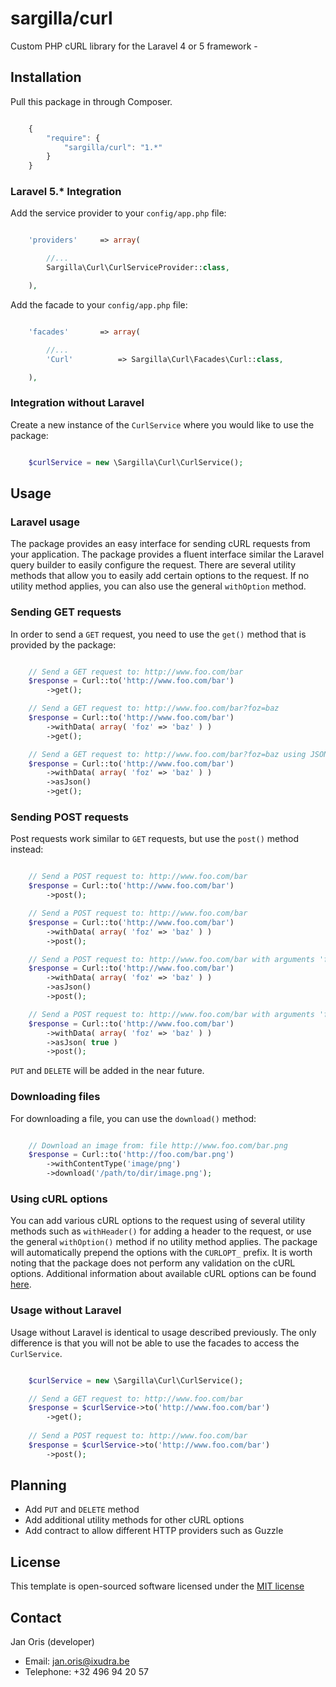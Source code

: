 sargilla/curl
================

Custom PHP cURL library for the Laravel 4 or 5 framework - 

## Installation

Pull this package in through Composer.

```js

    {
        "require": {
            "sargilla/curl": "1.*"
        }
    }

```


### Laravel 5.* Integration

Add the service provider to your `config/app.php` file:

```php

    'providers'     => array(

        //...
        Sargilla\Curl\CurlServiceProvider::class,

    ),

```

Add the facade to your `config/app.php` file:

```php

    'facades'       => array(

        //...
        'Curl'          => Sargilla\Curl\Facades\Curl::class,

    ),

```


### Integration without Laravel

Create a new instance of the `CurlService` where you would like to use the package:

```php

    $curlService = new \Sargilla\Curl\CurlService();

```




## Usage

### Laravel usage

The package provides an easy interface for sending cURL requests from your application. The package provides a fluent 
interface similar the Laravel query builder to easily configure the request. There are several utility methods that allow
you to easily add certain options to the request. If no utility method applies, you can also use the general `withOption`
method.

### Sending GET requests

In order to send a `GET` request, you need to use the `get()` method that is provided by the package:

```php

    // Send a GET request to: http://www.foo.com/bar
    $response = Curl::to('http://www.foo.com/bar')
        ->get();

    // Send a GET request to: http://www.foo.com/bar?foz=baz
    $response = Curl::to('http://www.foo.com/bar')
        ->withData( array( 'foz' => 'baz' ) )
        ->get();

    // Send a GET request to: http://www.foo.com/bar?foz=baz using JSON
    $response = Curl::to('http://www.foo.com/bar')
        ->withData( array( 'foz' => 'baz' ) )
        ->asJson()
        ->get();

```


### Sending POST requests

Post requests work similar to `GET` requests, but use the `post()` method instead:

```php

    // Send a POST request to: http://www.foo.com/bar
    $response = Curl::to('http://www.foo.com/bar')
        ->post();

    // Send a POST request to: http://www.foo.com/bar
    $response = Curl::to('http://www.foo.com/bar')
        ->withData( array( 'foz' => 'baz' ) )
        ->post();

    // Send a POST request to: http://www.foo.com/bar with arguments 'foz' = 'baz' using JSON
    $response = Curl::to('http://www.foo.com/bar')
        ->withData( array( 'foz' => 'baz' ) )
        ->asJson()
        ->post();

    // Send a POST request to: http://www.foo.com/bar with arguments 'foz' = 'baz' using JSON and return as associative array
    $response = Curl::to('http://www.foo.com/bar')
        ->withData( array( 'foz' => 'baz' ) )
        ->asJson( true )
        ->post();

```

`PUT` and `DELETE` will be added in the near future.


### Downloading files

For downloading a file, you can use the `download()` method:

```php

    // Download an image from: file http://www.foo.com/bar.png
    $response = Curl::to('http://foo.com/bar.png')
        ->withContentType('image/png')
        ->download('/path/to/dir/image.png');

```


### Using cURL options

You can add various cURL options to the request using of several utility methods such as `withHeader()` for adding a 
header to the request, or use the general `withOption()` method if no utility method applies. The package will 
automatically prepend the options with the `CURLOPT_` prefix. It is worth noting that the package does not perform 
any validation on the cURL options. Additional information about available cURL options can be found
[here](http://php.net/manual/en/function.curl-setopt.php).



### Usage without Laravel

Usage without Laravel is identical to usage described previously. The only difference is that you will not be able to 
use the facades to access the `CurlService`.

```php

    $curlService = new \Sargilla\Curl\CurlService();

    // Send a GET request to: http://www.foo.com/bar
    $response = $curlService->to('http://www.foo.com/bar')
        ->get();
        
    // Send a POST request to: http://www.foo.com/bar
    $response = $curlService->to('http://www.foo.com/bar')
        ->post();

```




## Planning

 - Add `PUT` and `DELETE` method
 - Add additional utility methods for other cURL options
 - Add contract to allow different HTTP providers such as Guzzle




## License

This template is open-sourced software licensed under the [MIT license](http://opensource.org/licenses/MIT)




## Contact

Jan Oris (developer)

- Email: jan.oris@ixudra.be
- Telephone: +32 496 94 20 57

